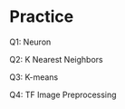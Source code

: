 # Practice 
Q1: Neuron                                      
          
Q2: K Nearest Neighbors   
 
Q3: K-means 
 
Q4: TF Image Preprocessing     
